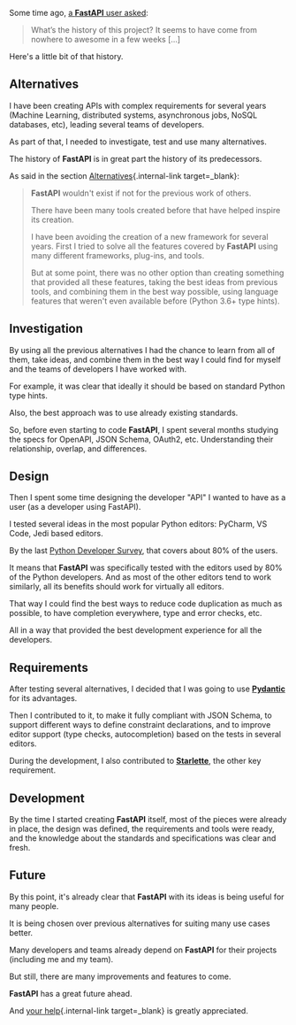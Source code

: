 Some time ago, <a href="https://github.com/tiangolo/fastapi/issues/3#issuecomment-454956920" class="external-link" target="_blank">a **FastAPI** user asked</a>:

> What’s the history of this project? It seems to have come from nowhere to awesome in a few weeks [...]

Here's a little bit of that history.

## Alternatives

I have been creating APIs with complex requirements for several years (Machine Learning, distributed systems, asynchronous jobs, NoSQL databases, etc), leading several teams of developers.

As part of that, I needed to investigate, test and use many alternatives.

The history of **FastAPI** is in great part the history of its predecessors.

As said in the section [Alternatives](alternatives.md){.internal-link target=_blank}:

<blockquote markdown="1">

**FastAPI** wouldn't exist if not for the previous work of others.

There have been many tools created before that have helped inspire its creation.

I have been avoiding the creation of a new framework for several years. First I tried to solve all the features covered by **FastAPI** using many different frameworks, plug-ins, and tools.

But at some point, there was no other option than creating something that provided all these features, taking the best ideas from previous tools, and combining them in the best way possible, using language features that weren't even available before (Python 3.6+ type hints).

</blockquote>

## Investigation

By using all the previous alternatives I had the chance to learn from all of them, take ideas, and combine them in the best way I could find for myself and the teams of developers I have worked with.

For example, it was clear that ideally it should be based on standard Python type hints.

Also, the best approach was to use already existing standards.

So, before even starting to code **FastAPI**, I spent several months studying the specs for OpenAPI, JSON Schema, OAuth2, etc. Understanding their relationship, overlap, and differences.

## Design

Then I spent some time designing the developer "API" I wanted to have as a user (as a developer using FastAPI).

I tested several ideas in the most popular Python editors: PyCharm, VS Code, Jedi based editors.

By the last <a href="https://www.jetbrains.com/research/python-developers-survey-2018/#development-tools" class="external-link" target="_blank">Python Developer Survey</a>, that covers about 80% of the users.

It means that **FastAPI** was specifically tested with the editors used by 80% of the Python developers. And as most of the other editors tend to work similarly, all its benefits should work for virtually all editors.

That way I could find the best ways to reduce code duplication as much as possible, to have completion everywhere, type and error checks, etc.

All in a way that provided the best development experience for all the developers.

## Requirements

After testing several alternatives, I decided that I was going to use <a href="https://pydantic-docs.helpmanual.io/" class="external-link" target="_blank">**Pydantic**</a> for its advantages.

Then I contributed to it, to make it fully compliant with JSON Schema, to support different ways to define constraint declarations, and to improve editor support (type checks, autocompletion) based on the tests in several editors.

During the development, I also contributed to <a href="https://www.starlette.io/" class="external-link" target="_blank">**Starlette**</a>, the other key requirement.

## Development

By the time I started creating **FastAPI** itself, most of the pieces were already in place, the design was defined, the requirements and tools were ready, and the knowledge about the standards and specifications was clear and fresh.

## Future

By this point, it's already clear that **FastAPI** with its ideas is being useful for many people.

It is being chosen over previous alternatives for suiting many use cases better.

Many developers and teams already depend on **FastAPI** for their projects (including me and my team).

But still, there are many improvements and features to come.

**FastAPI** has a great future ahead.

And [your help](help-fastapi.md){.internal-link target=_blank} is greatly appreciated.
